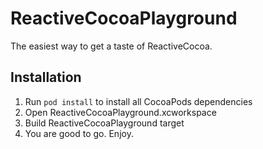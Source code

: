 # ReactiveCocoaPlayground
The easiest way to get a taste of ReactiveCocoa.

## Installation
1. Run ``pod install`` to install all CocoaPods dependencies
2. Open ReactiveCocoaPlayground.xcworkspace
3. Build ReactiveCocoaPlayground target
4. You are good to go. Enjoy.
